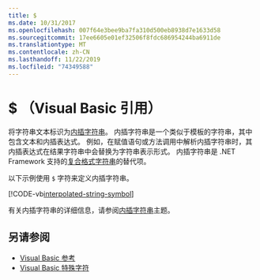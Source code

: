 ```yaml
---
title: $
ms.date: 10/31/2017
ms.openlocfilehash: 007f64e3bee9ba7fa310d500eb8938d7e1633d58
ms.sourcegitcommit: 17ee6605e01ef32506f8fdc686954244ba6911de
ms.translationtype: MT
ms.contentlocale: zh-CN
ms.lasthandoff: 11/22/2019
ms.locfileid: "74349588"
---
```

# <a name="-visual-basic-reference"></a>$ （Visual Basic 引用）

将字符串文本标识为[内插字符串](../../programming-guide/language-features/strings/interpolated-strings.md)。 内插字符串是一个类似于模板的字符串，其中包含文本和内插表达式。 例如，在赋值语句或方法调用中解析内插字符串时，其内插表达式在结果字符串中会替换为字符串表示形式。 内插字符串是 .NET Framework 支持的[复合格式字符串](../../../standard/base-types/composite-formatting.md)的替代项。

以下示例使用 `$` 字符来定义内插字符串。

[!CODE-vb[interpolated-string-symbol](../../../../samples/snippets/visualbasic/language-reference/special-characters/dollar-sign1.vb)]

有关内插字符串的详细信息，请参阅[内插字符串](../../programming-guide/language-features/strings/interpolated-strings.md)主题。

## <a name="see-also"></a>另请参阅

- [Visual Basic 参考](../index.md)
- [Visual Basic 特殊字符](index.md)
